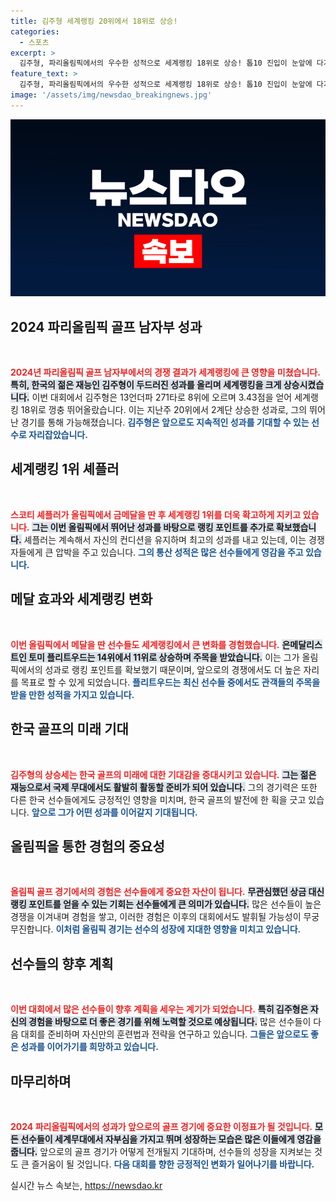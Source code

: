 ```yaml
---
title: 김주형 세계랭킹 20위에서 18위로 상승!
categories:
  - 스포츠
excerpt: >
  김주형, 파리올림픽에서의 우수한 성적으로 세계랭킹 18위로 상승! 톱10 진입이 눈앞에 다가왔고, 셰플러는 1위 굳건. 골프계의 새로운 스타가 뜨고 있다!
feature_text: >
  김주형, 파리올림픽에서의 우수한 성적으로 세계랭킹 18위로 상승! 톱10 진입이 눈앞에 다가왔고, 셰플러는 1위 굳건. 골프계의 새로운 스타가 뜨고 있다!
image: '/assets/img/newsdao_breakingnews.jpg'
---
```


<p><img src="/assets/img/newsdao_breakingnews.jpg" alt="bookingtag 속보" /></p>

<h2 data-ke-size="size26">2024 파리올림픽 골프 남자부 성과</h2>

<p data-ke-size="size16">&nbsp;</p>

<p><b><span style="color: #ee2323;">2024년 파리올림픽 골프 남자부에서의 경쟁 결과가 세계랭킹에 큰 영향을 미쳤습니다.</span></b> <b><span style="background-color: #21538527;">특히, 한국의 젊은 재능인 김주형이 두드러진 성과를 올리며 세계랭킹을 크게 상승시켰습니다.</span></b> 이번 대회에서 김주형은 13언더파 271타로 8위에 오르며 3.43점을 얻어 세계랭킹 18위로 껑충 뛰어올랐습니다. 이는 지난주 20위에서 2계단 상승한 성과로, 그의 뛰어난 경기를 통해 가능해졌습니다. <b><span style="color: #1a5490;">김주형은 앞으로도 지속적인 성과를 기대할 수 있는 선수로 자리잡았습니다.</span></b></p>

<h2 data-ke-size="size26">세계랭킹 1위 셰플러</h2>

<p data-ke-size="size16">&nbsp;</p>

<p><b><span style="color: #ee2323;">스코티 셰플러가 올림픽에서 금메달을 딴 후 세계랭킹 1위를 더욱 확고하게 지키고 있습니다.</span></b> <b><span style="background-color: #21538527;">그는 이번 올림픽에서 뛰어난 성과를 바탕으로 랭킹 포인트를 추가로 확보했습니다.</span></b> 셰플러는 계속해서 자신의 컨디션을 유지하며 최고의 성과를 내고 있는데, 이는 경쟁자들에게 큰 압박을 주고 있습니다. <b><span style="color: #1a5490;">그의 통산 성적은 많은 선수들에게 영감을 주고 있습니다.</span></b></p>

<h2 data-ke-size="size26">메달 효과와 세계랭킹 변화</h2>

<p data-ke-size="size16">&nbsp;</p>

<p><b><span style="color: #ee2323;">이번 올림픽에서 메달을 딴 선수들도 세계랭킹에서 큰 변화를 경험했습니다.</span></b> <b><span style="background-color: #21538527;">은메달리스트인 토미 플리트우드는 14위에서 11위로 상승하며 주목을 받았습니다.</span></b> 이는 그가 올림픽에서의 성과로 랭킹 포인트를 확보했기 때문이며, 앞으로의 경쟁에서도 더 높은 자리를 목표로 할 수 있게 되었습니다. <b><span style="color: #1a5490;">플리트우드는 최신 선수들 중에서도 관객들의 주목을 받을 만한 성적을 가지고 있습니다.</span></b></p>

<h2 data-ke-size="size26">한국 골프의 미래 기대</h2>

<p data-ke-size="size16">&nbsp;</p>

<p><b><span style="color: #ee2323;">김주형의 상승세는 한국 골프의 미래에 대한 기대감을 증대시키고 있습니다.</span></b> <b><span style="background-color: #21538527;">그는 젊은 재능으로서 국제 무대에서도 활발히 활동할 준비가 되어 있습니다.</span></b> 그의 경기력은 또한 다른 한국 선수들에게도 긍정적인 영향을 미치며, 한국 골프의 발전에 한 획을 긋고 있습니다. <b><span style="color: #1a5490;">앞으로 그가 어떤 성과를 이어갈지 기대됩니다.</span></b></p>

<h2 data-ke-size="size26">올림픽을 통한 경험의 중요성</h2>

<p data-ke-size="size16">&nbsp;</p>

<p><b><span style="color: #ee2323;">올림픽 골프 경기에서의 경험은 선수들에게 중요한 자산이 됩니다.</span></b> <b><span style="background-color: #21538527;">무관심했던 상금 대신 랭킹 포인트를 얻을 수 있는 기회는 선수들에게 큰 의미가 있습니다.</span></b> 많은 선수들이 높은 경쟁을 이겨내며 경험을 쌓고, 이러한 경험은 이후의 대회에서도 발휘될 가능성이 무궁무진합니다. <b><span style="color: #1a5490;">이처럼 올림픽 경기는 선수의 성장에 지대한 영향을 미치고 있습니다.</span></b></p>

<h2 data-ke-size="size26">선수들의 향후 계획</h2>

<p data-ke-size="size16">&nbsp;</p>

<p><b><span style="color: #ee2323;">이번 대회에서 많은 선수들이 향후 계획을 세우는 계기가 되었습니다.</span></b> <b><span style="background-color: #21538527;">특히 김주형은 자신의 경험을 바탕으로 더 좋은 경기를 위해 노력할 것으로 예상됩니다.</span></b> 많은 선수들이 다음 대회를 준비하며 자신만의 훈련법과 전략을 연구하고 있습니다. <b><span style="color: #1a5490;">그들은 앞으로도 좋은 성과를 이어가기를 희망하고 있습니다.</span></b></p>

<h2 data-ke-size="size26">마무리하며</h2>

<p data-ke-size="size16">&nbsp;</p>

<p><b><span style="color: #ee2323;">2024 파리올림픽에서의 성과가 앞으로의 골프 경기에 중요한 이정표가 될 것입니다.</span></b> <b><span style="background-color: #21538527;">모든 선수들이 세계무대에서 자부심을 가지고 뛰며 성장하는 모습은 많은 이들에게 영감을 줍니다.</span></b> 앞으로의 골프 경기가 어떻게 전개될지 기대하며, 선수들의 성장을 지켜보는 것도 큰 즐거움이 될 것입니다. <b><span style="color: #1a5490;">다음 대회를 향한 긍정적인 변화가 일어나기를 바랍니다.</span></b></p>
실시간 뉴스 속보는, <a href="https://newsdao.kr" rel="dofollow">https://newsdao.kr</a>


